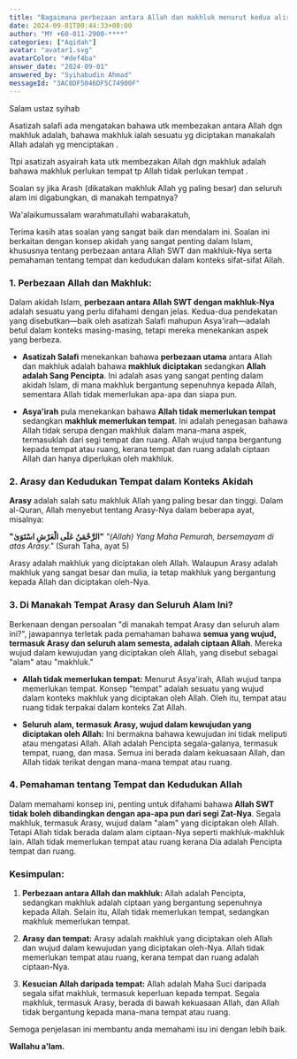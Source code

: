 ```yaml
---
title: "Bagaimana perbezaan antara Allah dan makhluk menurut kedua aliran tersebut apabila keseluruhan alam dicampur dengan Arash?"
date: 2024-09-01T00:44:33+08:00
author: "MY +60-011-2900-****"
categories: ["Aqidah"]
avatar: "avatar1.svg"
avatarColor: "#def4ba"
answer_date: "2024-09-01"
answered_by: "Syihabudin Ahmad"
messageId: "3AC8DF5046DF5C74900F"
---
```


Salam ustaz syihab 

Asatizah salafi ada mengatakan bahawa utk membezakan antara Allah dgn makhluk adalah, bahawa makhluk ialah sesuatu yg diciptakan manakalah Allah adalah yg menciptakan . 

Ttpi asatizah asyairah kata utk membezakan Allah dgn makhluk adalah bahawa makhluk perlukan tempat tp Allah tidak perlukan tempat . 

Soalan sy jika Arash (dikatakan makhluk Allah yg paling besar) dan seluruh alam ini digabungkan, di manakah tempatnya?

<!--more-->

Wa'alaikumussalam warahmatullahi wabarakatuh,

Terima kasih atas soalan yang sangat baik dan mendalam ini. Soalan ini berkaitan dengan konsep akidah yang sangat penting dalam Islam, khususnya tentang perbezaan antara Allah SWT dan makhluk-Nya serta pemahaman tentang tempat dan kedudukan dalam konteks sifat-sifat Allah.

### 1. **Perbezaan Allah dan Makhluk:**

Dalam akidah Islam, **perbezaan antara Allah SWT dengan makhluk-Nya** adalah sesuatu yang perlu difahami dengan jelas. Kedua-dua pendekatan yang disebutkan—baik oleh asatizah Salafi mahupun Asya'irah—adalah betul dalam konteks masing-masing, tetapi mereka menekankan aspek yang berbeza.

- **Asatizah Salafi** menekankan bahawa **perbezaan utama** antara Allah dan makhluk adalah bahawa **makhluk diciptakan** sedangkan **Allah adalah Sang Pencipta**. Ini adalah asas yang sangat penting dalam akidah Islam, di mana makhluk bergantung sepenuhnya kepada Allah, sementara Allah tidak memerlukan apa-apa dan siapa pun.

- **Asya'irah** pula menekankan bahawa **Allah tidak memerlukan tempat** sedangkan **makhluk memerlukan tempat**. Ini adalah penegasan bahawa Allah tidak serupa dengan makhluk dalam mana-mana aspek, termasuklah dari segi tempat dan ruang. Allah wujud tanpa bergantung kepada tempat atau ruang, kerana tempat dan ruang adalah ciptaan Allah dan hanya diperlukan oleh makhluk.

### 2. **Arasy dan Kedudukan Tempat dalam Konteks Akidah**

**Arasy** adalah salah satu makhluk Allah yang paling besar dan tinggi. Dalam al-Quran, Allah menyebut tentang Arasy-Nya dalam beberapa ayat, misalnya:

**"الرَّحْمَنُ عَلَى الْعَرْشِ اسْتَوَىٰ"**
_"(Allah) Yang Maha Pemurah, bersemayam di atas Arasy."_
(Surah Taha, ayat 5)

Arasy adalah makhluk yang diciptakan oleh Allah. Walaupun Arasy adalah makhluk yang sangat besar dan mulia, ia tetap makhluk yang bergantung kepada Allah dan diciptakan oleh-Nya.

### 3. **Di Manakah Tempat Arasy dan Seluruh Alam Ini?**

Berkenaan dengan persoalan "di manakah tempat Arasy dan seluruh alam ini?", jawapannya terletak pada pemahaman bahawa **semua yang wujud, termasuk Arasy dan seluruh alam semesta, adalah ciptaan Allah**. Mereka wujud dalam kewujudan yang diciptakan oleh Allah, yang disebut sebagai "alam" atau "makhluk."

- **Allah tidak memerlukan tempat:** Menurut Asya'irah, Allah wujud tanpa memerlukan tempat. Konsep "tempat" adalah sesuatu yang wujud dalam konteks makhluk yang diciptakan oleh Allah. Oleh itu, tempat atau ruang tidak terpakai dalam konteks Zat Allah.

- **Seluruh alam, termasuk Arasy, wujud dalam kewujudan yang diciptakan oleh Allah:** Ini bermakna bahawa kewujudan ini tidak meliputi atau mengatasi Allah. Allah adalah Pencipta segala-galanya, termasuk tempat, ruang, dan masa. Semua ini berada dalam kekuasaan Allah, dan Allah tidak terikat dengan mana-mana tempat atau ruang.

### 4. **Pemahaman tentang Tempat dan Kedudukan Allah**

Dalam memahami konsep ini, penting untuk difahami bahawa **Allah SWT tidak boleh dibandingkan dengan apa-apa pun dari segi Zat-Nya**. Segala makhluk, termasuk Arasy, wujud dalam "alam" yang diciptakan oleh Allah. Tetapi Allah tidak berada dalam alam ciptaan-Nya seperti makhluk-makhluk lain. Allah tidak memerlukan tempat atau ruang kerana Dia adalah Pencipta tempat dan ruang.

### Kesimpulan:

1. **Perbezaan antara Allah dan makhluk:** Allah adalah Pencipta, sedangkan makhluk adalah ciptaan yang bergantung sepenuhnya kepada Allah. Selain itu, Allah tidak memerlukan tempat, sedangkan makhluk memerlukan tempat.

2. **Arasy dan tempat:** Arasy adalah makhluk yang diciptakan oleh Allah dan wujud dalam kewujudan yang diciptakan oleh-Nya. Allah tidak memerlukan tempat atau ruang, kerana tempat dan ruang adalah ciptaan-Nya.

3. **Kesucian Allah daripada tempat:** Allah adalah Maha Suci daripada segala sifat makhluk, termasuk keperluan kepada tempat. Segala makhluk, termasuk Arasy, berada di bawah kekuasaan Allah, dan Allah tidak bergantung kepada mana-mana tempat atau ruang.

Semoga penjelasan ini membantu anda memahami isu ini dengan lebih baik.

**Wallahu a'lam.**
